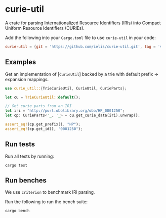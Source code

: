 # curie-util

A crate for parsing Internationalized Resource Identifiers (IRIs)
into Compact Uniform Resource Identifiers (CURIEs).

Add the following into your `Cargo.toml` file to use `curie-util` in your code:

```toml
curie-util = {git = 'https://github.com/ielis/curie-util.git', tag = 'v0.0.1'}
```

## Examples

Get an implementation of [`CurieUtil`] backed by a trie with default prefix -> expansion mappings.

```rust
use curie_util::{TrieCurieUtil, CurieUtil, CurieParts};

let cu = TrieCurieUtil::default();

// Get curie parts from an IRI
let iri = "http://purl.obolibrary.org/obo/HP_0001250";
let cp: CurieParts<'_, '_> = cu.get_curie_data(iri).unwrap();

assert_eq!(cp.get_prefix(), "HP");
assert_eq!(cp.get_id(), "0001250");
```

## Run tests

Run all tests by running:

```shell
cargo test
```

## Run benches

We use `criterion` to benchmark IRI parsing.

Run the following to run the bench suite:

```shell
cargo bench
```
